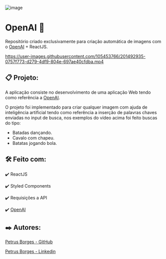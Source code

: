 ![image](https://user-images.githubusercontent.com/105453766/201221429-a7977cfc-ac56-4200-871a-57450e3396ba.png)

# OpenAI 🤘

Repositório criado exclusivamente para criação automática de imagens com o [OpenAI](https://beta.openai.com) + ReactJS.

https://user-images.githubusercontent.com/105453766/201492935-0757f773-d279-4df9-804e-697ae40cfdba.mp4

## 📋 Projeto:

A aplicação consiste no desenvolvimento de uma aplicação Web tendo como referência a [OpenAI](https://beta.openai.com).

O projeto foi implementado para criar qualquer imagem com ajuda de inteligência artificial tendo como referência a inserção de palavras chaves enviadas no input de busca, nos exemplos do vídeo acima foi feito buscas do tipo:

* Batadas dançando.
* Cavalo com chapeu.
* Batatas jogando bola.

## 🛠️ Feito com:

✔️ ReactJS

✔️ Styled Components

✔️ Requisições a API

✔️ [OpenAI](https://beta.openai.com)

## ✒️ Autores:

[Petrus Borges - GitHub](https://github.com/PetrusBorges)

[Petrus Borges - Linkedin](https://www.linkedin.com/in/petrusborgesmachado/)
